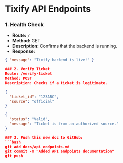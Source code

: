 # Tixify API Endpoints

### 1. Health Check
- **Route:** `/`
- **Method:** GET
- **Description:** Confirms that the backend is running.
- **Response:** 
```json
{ "message": "Tixify backend is live!" }

### 2. Verify Ticket
Route: /verify-ticket
Method: POST
Description: Checks if a ticket is legitimate.

{
  "ticket_id": "123ABC",
  "source": "official"
}

{
  "status": "Valid",
  "message": "Ticket is from an authorized source."
}

### 3. Push this new doc to GitHub:
```bash
git add docs/api_endpoints.md
git commit -m "Added API endpoints documentation"
git push